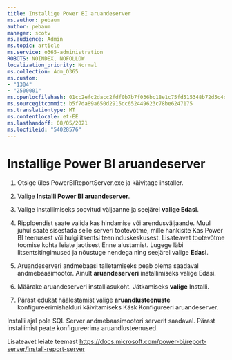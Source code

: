 ```yaml
---
title: Installige Power BI aruandeserver
ms.author: pebaum
author: pebaum
manager: scotv
ms.audience: Admin
ms.topic: article
ms.service: o365-administration
ROBOTS: NOINDEX, NOFOLLOW
localization_priority: Normal
ms.collection: Adm_O365
ms.custom:
- "1304"
- "2500001"
ms.openlocfilehash: 01cc2efc2dacc2fdf0b7b7f036bc18e1c75fd515348b72d5c4dde96949a51a2d
ms.sourcegitcommit: b5f7da89a650d2915dc652449623c78be6247175
ms.translationtype: MT
ms.contentlocale: et-EE
ms.lasthandoff: 08/05/2021
ms.locfileid: "54028576"
---
```

# <a name="install-power-bi-report-server"></a>Installige Power BI aruandeserver

1. Otsige üles PowerBIReportServer.exe ja käivitage installer.

2. Valige **Installi Power BI aruandeserver**.

3. Valige installimiseks soovitud väljaanne ja seejärel **valige Edasi**.

4. Ripploendist saate valida kas hindamise või arendusväljaande.  Muul juhul saate sisestada selle serveri tootevõtme, mille hankisite Kas Power BI teenusest või hulgilitsentsi teeninduskeskusest. Lisateavet tootevõtme toomise kohta leiate jaotisest Enne alustamist. Lugege läbi litsentsitingimused ja nõustuge nendega ning seejärel valige **Edasi**.

5. Aruandeserveri andmebaasi talletamiseks peab olema saadaval andmebaasimootor. Ainult **aruandeserveri** installimiseks valige Edasi.

6. Määrake aruandeserveri installiasukoht. Jätkamiseks **valige** Installi.

7. Pärast edukat häälestamist valige **aruandlusteenuste** konfigureerimishalduri käivitamiseks Käsk Konfigureeri aruandeserver.

Installi ajal pole SQL Server andmebaasimootori serverit saadaval. Pärast installimist peate konfigureerima aruandlusteenused.

Lisateavet leiate teemast https://docs.microsoft.com/power-bi/report-server/install-report-server
